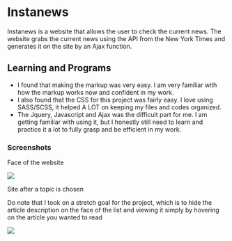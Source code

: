 # Instanews

<p> Instanews is a website that allows the user to check the current news. 
The website grabs the current news using the API from the New York Times and generates it on the site by an Ajax function. 
</p>

<h2> Learning and Programs </h2>
<ul>
<li> I found that making the markup was very easy. I am very familiar with how the markup works now and confident in my work.</li>
<li> I also found that the CSS for this project was fairly easy. I love using SASS/SCSS, it helped A LOT on keeping my files and codes organized.</li>
<li> The Jquery, Javascript and Ajax was the difficult part for me. I am getting familiar with using it, but I honestly still need to learn and practice it a lot to fully grasp and be efficient in my work.</li>
</ul>

<h3> Screenshots </h3>
<p> Face of the website </p>
<img src="https://user-images.githubusercontent.com/29613498/28557662-9ec4ea7c-70c2-11e7-9fa7-190ff8fe828c.png">

<p> Site after a topic is chosen </p>
<p> Do note that I took on a stretch goal for the project, which is to hide the article description on the face of the list and viewing it simply by hovering on the article you wanted to read</p>
<img src="https://user-images.githubusercontent.com/29613498/28557675-b5612502-70c2-11e7-9370-f4a7c73cdaef.png">
